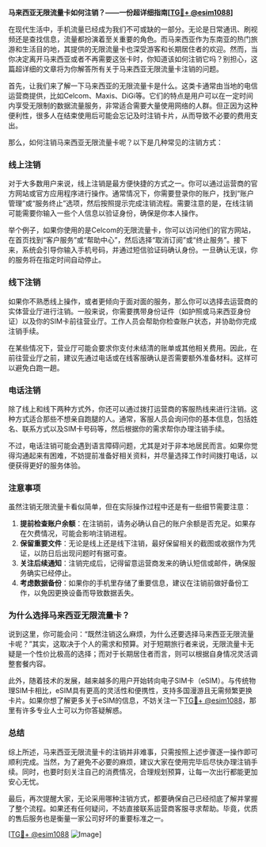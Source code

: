 **马来西亚无限流量卡如何注销？——一份超详细指南[[TG💪+ @esim1088](https://t.me/s/esim1088)]**

在现代生活中，手机流量已经成为我们不可或缺的一部分。无论是日常通讯、刷视频还是查找信息，流量都扮演着至关重要的角色。而马来西亚作为东南亚的热门旅游和生活目的地，其提供的无限流量卡也深受游客和长期居住者的欢迎。然而，当你决定离开马来西亚或者不再需要这张卡时，你知道该如何注销它吗？别担心，这篇超详细的文章将为你解答所有关于马来西亚无限流量卡注销的问题。

首先，让我们来了解一下马来西亚的无限流量卡是什么。这类卡通常由当地的电信运营商提供，比如Celcom、Maxis、DiGi等。它们的特点是用户可以在一定时间内享受无限制的数据流量服务，非常适合需要大量使用网络的人群。但正因为这种便利性，很多人在结束使用后可能会忘记及时注销卡片，从而导致不必要的费用支出。

那么，如何注销马来西亚无限流量卡呢？以下是几种常见的注销方式：

### **线上注销**
对于大多数用户来说，线上注销是最方便快捷的方式之一。你可以通过运营商的官方网站或官方应用程序进行操作。通常情况下，你需要登录你的账户，找到“账户管理”或“服务终止”选项，然后按照提示完成注销流程。需要注意的是，在线注销可能需要你输入一些个人信息以验证身份，确保是你本人操作。

举个例子，如果你使用的是Celcom的无限流量卡，你可以访问他们的官方网站，在首页找到“客户服务”或“帮助中心”，然后选择“取消订阅”或“终止服务”。接下来，系统会引导你输入手机号码，并通过短信验证码确认身份。一旦确认无误，你的服务将在指定时间自动停止。

### **线下注销**
如果你不熟悉线上操作，或者更倾向于面对面的服务，那么你可以选择去运营商的实体营业厅进行注销。一般来说，你需要携带身份证件（如护照或马来西亚身份证）以及你的SIM卡前往营业厅。工作人员会帮助你检查账户状态，并协助你完成注销手续。

在某些情况下，营业厅可能会要求你支付未结清的账单或其他相关费用。因此，在前往营业厅之前，建议先通过电话或在线客服确认是否需要额外准备材料。这样可以避免白跑一趟。

### **电话注销**
除了线上和线下两种方式外，你还可以通过拨打运营商的客服热线来进行注销。这种方式适合那些不想亲自跑腿的人。通常，客服人员会询问你的基本信息，包括姓名、联系方式以及SIM卡号码等，然后根据你的需求帮你办理注销手续。

不过，电话注销可能会遇到语言障碍问题，尤其是对于非本地居民而言。如果你觉得沟通起来有困难，不妨提前准备好相关资料，并尽量选择工作时间拨打电话，以便获得更好的服务体验。

### **注意事项**
虽然注销无限流量卡看似简单，但在实际操作过程中还是有一些细节需要注意：

1. **提前检查账户余额**：在注销前，请务必确认自己的账户余额是否充足。如果存在欠费情况，可能会影响注销进程。
2. **保留重要文件**：无论是线上还是线下注销，最好保留相关的截图或收据作为凭证，以防日后出现问题时有据可查。
3. **关注后续通知**：注销完成后，记得留意运营商发来的确认短信或邮件，确保服务确实已经停止。
4. **考虑数据备份**：如果你的手机里存储了重要信息，建议在注销前做好备份工作，以免因更换设备而导致数据丢失。

### **为什么选择马来西亚无限流量卡？**
说到这里，你可能会问：“既然注销这么麻烦，为什么还要选择马来西亚无限流量卡呢？”其实，这取决于个人的需求和预算。对于短期旅行者来说，无限流量卡无疑是一个性价比极高的选择；而对于长期居住者而言，则可以根据自身情况灵活调整套餐内容。

此外，随着技术的发展，越来越多的用户开始转向电子SIM卡（eSIM）。与传统物理SIM卡相比，eSIM具有更高的灵活性和便携性，支持多国漫游且无需频繁更换卡片。如果你想了解更多关于eSIM的信息，不妨关注一下[TG💪+ @esim1088](https://t.me/s/esim1088)，那里有许多专业人士可以为你答疑解惑。

### **总结**
综上所述，马来西亚无限流量卡的注销并非难事，只需按照上述步骤逐一操作即可顺利完成。当然，为了避免不必要的麻烦，建议大家在使用完毕后尽快办理注销手续。同时，也要时刻关注自己的消费情况，合理规划预算，让每一次出行都能更加安心无忧。

最后，再次提醒大家，无论采用哪种注销方式，都要确保自己已经彻底了解并掌握了整个流程。如果还有任何疑问，不妨直接联系运营商客服寻求帮助。毕竟，优质的售后服务也是衡量一家公司好坏的重要标准之一。

[[TG💪+ @esim1088](https://t.me/s/esim1088) ![Image](https://i.postimg.cc/4NQfJmqS/Snipaste-2025-05-13-00-14-12.png)]